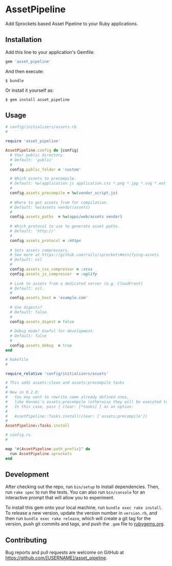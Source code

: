 # AssetPipeline

Add Sprockets based Asset Pipeline to your Ruby applications.

## Installation

Add this line to your application's Gemfile:

```ruby
gem 'asset_pipeline'
```

And then execute:

    $ bundle

Or install it yourself as:

    $ gem install asset_pipeline

## Usage

```ruby
# config/initializers/assets.rb
# 

require 'asset_pipeline'

AssetPipeline.config do |config|
  # Your public directory.
  # Default: 'public'
  #
  config.public_folder = 'custom'

  # Which assets to precompile.
  # Default: %w(application.js application.css *.png *.jpg *.svg *.eot *.ttf *.woff *.woff2)
  #
  config.assets_precompile = %w(vendor_script.js)
  
  # Where to get assets from for compilation.
  # Default: %w(assets vendor/assets)
  #
  config.assets_paths  = %w(apps/web/assets vendor)
  
  # Which protocol to use to generate asset paths.
  # Default: 'http://'
  #
  config.assets_protocol = :https
  
  # Sets assets compressors.
  # See more at https://github.com/rails/sprockets#minifying-assets
  # Default: nil
  #
  config.assets_css_compressor = :scss
  config.assets_js_compressor  = :uglify
  
  # Link to assets from a dedicated server (e.g. CloudFront)
  # Default: nil.
  #
  config.assets_host = 'example.com'
  
  # Use digests?
  # Default: false.
  #
  config.assets_digest = false
  
  # Debug mode? Useful for development.
  # Default: false
  #
  config.assets_debug  = true
end

# Rakefile
#

require_relative 'config/initializers/assets'

# This adds assets:clean and assets:precompile tasks
#
# New in 0.2.0:
#   You may want to rewrite some already defined ones, 
#   like Hanami's assets:precompile (otherwise they will be executed too).
#   In this case, pass { clear: [*tasks] } as an option:
#
#   AssetPipeline::Tasks.install(clear: ['assets:precompile'])
#
AssetPipeline::Tasks.install

# config.ru
#

map "#{AssetPipeline.path_prefix}" do
  run AssetPipeline.sprockets
end
```

## Development

After checking out the repo, run `bin/setup` to install dependencies. Then, run `rake spec` to run the tests. You can also run `bin/console` for an interactive prompt that will allow you to experiment.

To install this gem onto your local machine, run `bundle exec rake install`. To release a new version, update the version number in `version.rb`, and then run `bundle exec rake release`, which will create a git tag for the version, push git commits and tags, and push the `.gem` file to [rubygems.org](https://rubygems.org).

## Contributing

Bug reports and pull requests are welcome on GitHub at https://github.com/[USERNAME]/asset_pipeline.
